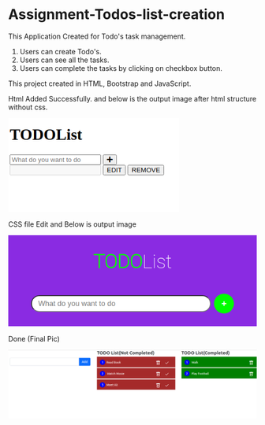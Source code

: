 # Assignment-Todos-list-creation
This Application Created for Todo's task management. 
1. Users can create Todo's.
2. Users can see all the tasks.
3. Users can complete the tasks by clicking on checkbox button.


This project created in HTML, Bootstrap and JavaScript.

Html Added Successfully. and below is the output image after html structure without css.

![Screenshot](todoAssignmentS1.png)

CSS file Edit and Below is output image

![Screenshot](todoAssignment2.png)

Done (Final Pic)

![Screenshot](Todo'sList.png)


